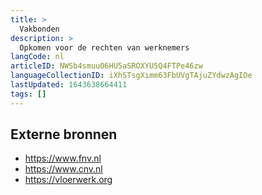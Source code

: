 ```yaml
---
title: >
  Vakbonden
description: >
  Opkomen voor de rechten van werknemers
langCode: nl
articleID: NWSb4smuu06HU5aSROXYU5Q4FTPe46zw
languageCollectionID: iXhSTsgXimm63FbUVgTAjuZYdwzAgIOe
lastUpdated: 1643638664411
tags: []
---
```


## Externe bronnen

-   https://www.fnv.nl
-   https://www.cnv.nl
-   https://vloerwerk.org